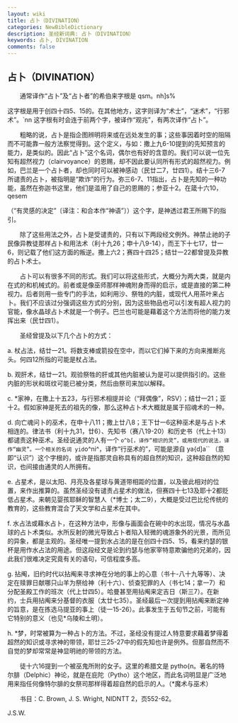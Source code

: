 ```yaml
---
layout: wiki
title: 占卜（DIVINATION）
categories: NewBibleDictionary
description: 圣经新词典: 占卜（DIVINATION）
keywords: 占卜, DIVINATION
comments: false
---
```


## 占卜（DIVINATION）

　　通常译作“占卜”及“占卜者”的希伯来字根是 qsm。nh]s%

这字根是用于创四十四5、15的。在其他地方，这字则译为“术士”，“迷术”，“行邪术”。`nn 这字根有时会连于前两个字，被译作“观兆”，有两次译作“占卜”。

　　粗略的说，占卜是指企图辨明将来或在远处发生的事；这些事因着时空的阻隔而不可能靠一般方法察觉得到。这个定义，与如：撒上九6-10提到的先知预言的能力，是类似的。因此“占卜”这个名词，偶尔也有好的含意的。我们可以说一位先知有超然视力（clairvoyance）的恩赐，却不因此要认同所有形式的超然视力。例如，巴兰是一个占卜者，却也同时可以被神感动（民廿二7，廿四1）。结十三6-7所谴责的占卜，被指明是“欺诈”的行为。弥三6-7、11指出，占卜是先知的一种功能，虽然在弥迦书这里，他们是滥用了自己的恩赐的；参亚十2。在箴十六10，qesem

（“有灵感的决定”〔译注：和合本作“神语”〕）这个字，是神透过君王所赐下的指引。

　　除了这些用法之外，占卜是受谴责的，只有以下两段经文例外。神禁止祂的子民像异教徒那样占卜和用法术（利十九26；申十八9-14），而王下十七17，廿一6，则记载了他们这方面的叛逆。撒上六2；赛四十四25；结廿一22都曾提及异教的占卜术士。

　　占卜可以有很多不同的形式。我们可以将这些形式，大概分为两大类，就是内在式的和机械式的。前者或是像巫师那样神魂附身而得的启示，或是直接的第二种视力。后者则用一些专门的手法，如利用沙、祭牲的内脏，或现代人用茶叶来占卜。我们不应该过分强调这些方式的分别，因为这些物品也可以引发有超人视力的官能，像水晶球占卜术就是一个例子。巴兰也可能是藉着这个方法而将他的能力发挥出来（民廿四1）。

　　圣经曾提及以下几个占卜的方式：

a. 杖占法，结廿一21。将数支棒或箭投在空中，而以它们掉下来的方向来推断兆头。何四12所指的可能是杖占法。

b. 观肝术，结廿一21。观验祭牲的肝或其他内脏被认为是可以提供指引的。这些内脏的形状和斑纹可能已被分类，然后由祭司来加以解释。

c. *家神，在撒上十五23，与行邪术相提并论（“拜偶像”，RSV）；结廿一21；亚十2。假如家神是死去的祖先的像，那么这种占卜术大概就是属于招魂术的一种。

d. 向亡魂问卜的巫术，在申十八11；撒上廿八8；王下廿一6这种巫术是与占卜术相连的。律法书（利十九31，廿6）、先知书（赛八19-20）和历史书（代上十13）都谴责这种巫术。圣经说通灵的人有一个 `o^b[，译作“相识的灵”，或用现代的说法，译作“幽灵”。一个相关的名词 yid`o^ni^，译作“行巫术的”，可能是源自 ya{d]a`` （意即“认识”）这个字根的，或许是指那灵自称具有的超自然的知识，这种超自然的知识，也间接由通灵的人所拥有。

e. 占星术，是以太阳、月亮及各星球与黄道带相距的位置，以及彼此相对的位置，来作出推算的。虽然圣经没有谴责占星术的做法，但赛四十七13及耶十2都贬低占星术。来朝见婴孩耶稣的智慧人（*博士；太二9），大概是受过巴比伦传统的教育的，这些教育混合了天文学和占星术在其中。

f. 水占法或藉水占卜，在这种方法中，形像与画面会在碗中的水出现，情况与水晶球的占卜术类似。水所反射的微光导致占卜者陷入轻微的魂游象外的光景，而所见的异象，都是主观的。圣经唯一提到水占法的是在创四十四5、15，看来约瑟的银杯是用作水占法的用途。但这段经文是论到约瑟与他家宰特意欺骗他的兄弟的，因此我们很难决定究竟有关的语句，可信程度多高。

g. 拈阄，旧约时代以拈阄来寻求神在分地的事上的心意（书十-八十九等等）、决定在赎罪日献哪只山羊为祭给神（利十六）、侦查犯罪的人（书七14；拿一7）和分配圣殿工作的班次（代上廿四5）。哈曼甚至用拈阄来定吉日（斯三7）。在新约，士兵用拈阄来分基督的衣服（太廿七35）。圣经最后一次提到用拈阄来断定神的旨意，是在拣选马提亚的事上（徒一15-26）。此事发生于五旬节之前，可能有它特别的意义（也见*乌陵和土明）。

h. *梦，时常被算为一种占卜的方法。不过，圣经没有提过人特意要求藉着梦得着超然的知识或寻求神的带领，耶廿三25-27中的假先知也许是例外。但那自然而不自觉的梦却常常是神显明祂的带领的方法。

　　徒十六16提到一个被巫鬼所附的女子。这里的希腊文是 pytho{n。著名的特尔腓（Delphic）神论，就是在庇陀（Pytho）这个地区，而此名词明显是广泛地用来指任何像特尔腓的女祭司那样得着超自然的启示的人。（*魔术与巫术）

　　书目：C. Brown, J. S. Wright, NIDNTT 2，页552-62。

J.S.W.








